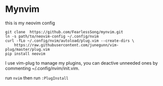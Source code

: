 Mynvim
======
this is my neovim config

```
git clone  https://github.com/FearlessSong/mynvim.git
ln -s path/to/neovim-config ~/.config/nvim
curl -fLo ~/.config/nvim/autoload/plug.vim --create-dirs \
    https://raw.githubusercontent.com/junegunn/vim-plug/master/plug.vim
pip install neovim
```

I use <a herf=https://github.com/junegunn/vim-plug>vim-plug</a> to manage my plugins, you can deactive unneeded ones by commenting ~/.config/nvim/init.vim.

run `nvim` then run `:PlugInstall`

